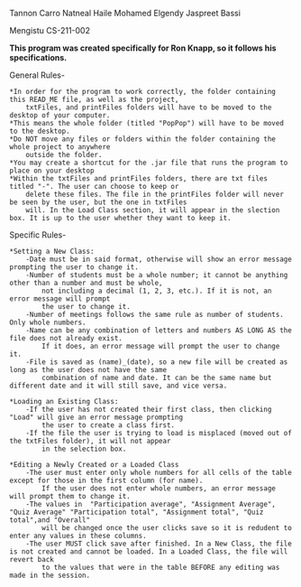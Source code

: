 Tannon Carro
Natneal Haile
Mohamed Elgendy
Jaspreet Bassi

Mengistu CS-211-002

******This program was created specifically for Ron Knapp, so it follows his specifications.******

General Rules-

	*In order for the program to work correctly, the folder containing this READ_ME file, as well as the project,
		txtFiles, and printFiles folders will have to be moved to the desktop of your computer.
	*This means the whole folder (titled "PopPop") will have to be moved to the desktop.
	*Do NOT move any files or folders within the folder containing the whole project to anywhere
		outside the folder.
	*You may create a shortcut for the .jar file that runs the program to place on your desktop
	*Within the txtFiles and printFiles folders, there are txt files titled "-". The user can choose to keep or 
		delete these files. The file in the printFiles folder will never be seen by the user, but the one in txtFiles 
		will. In the Load Class section, it will appear in the slection box. It is up to the user whether they want to keep it.

Specific Rules-

	*Setting a New Class:
		-Date must be in said format, otherwise will show an error message prompting the user to change it.
		-Number of students must be a whole number; it cannot be anything other than a number and must be whole, 
			not including a decimal (1, 2, 3, etc.). If it is not, an error message will prompt 
			the user to change it.
		-Number of meetings follows the same rule as number of students. Only whole numbers.
		-Name can be any combination of letters and numbers AS LONG AS the file does not already exist.
			If it does, an error message will prompt the user to change it.
		-File is saved as (name)_(date), so a new file will be created as long as the user does not have the same 
			combination of name and date. It can be the same name but different date and it will still save, and vice versa.

	*Loading an Existing Class:
		-If the user has not created their first class, then clicking "Load" will give an error message prompting 
			the user to create a class first.
		-If the file the user is trying to load is misplaced (moved out of the txtFiles folder), it will not appear 
			in the selection box.
		
	*Editing a Newly Created or a Loaded Class
		-The user must enter only whole numbers for all cells of the table except for those in the first column (for name).
			If the user does not enter whole numbers, an error message will prompt them to change it.
		-The values in  "Participation average", "Assignment Average", "Quiz Average" "Participation total", "Assignment total", "Quiz total",and "Overall"
			will be changed once the user clicks save so it is redudent to enter any values in these columns.
		-The user MUST click save after finished. In a New Class, the file is not created and cannot be loaded. In a Loaded Class, the file will revert back 
			to the values that were in the table BEFORE any editing was made in the session.











